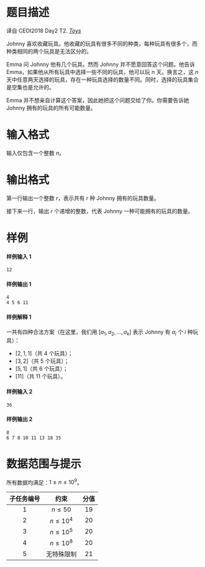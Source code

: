 
# 题目描述

译自 CEOI2018 Day2 T2. *[Toys](https://ceoi2018.pl/wp-content/uploads/2018/08/toy.pdf)*

Johnny 喜欢收藏玩具。他收藏的玩具有很多不同的种类，每种玩具有很多个，而种类相同的两个玩具是无法区分的。

Emma 问 Johnny 他有几个玩具。然而 Johnny 并不愿意回答这个问题。他告诉 Emma，如果他从所有玩具中选择一些不同的玩具，他可以玩 $n$ 天。换言之，这 $n$ 天中任意两天选择的玩具，存在一种玩具选择的数量不同。同时，选择的玩具集合是空集也是允许的。

Emma 并不想亲自计算这个答案，因此她把这个问题交给了你。你需要告诉她 Johnny 拥有的玩具的所有可能数量。

# 输入格式

输入仅包含一个整数 $n$。

# 输出格式

第一行输出一个整数 $r$，表示共有 $r$ 种 Johnny 拥有的玩具数量。

接下来一行，输出 $r$ 个递增的整数，代表 Johnny 一种可能拥有的玩具的数量。

# 样例

#### 样例输入 1
```plain
12
```

#### 样例输出 1
```plain
4
4 5 6 11
```

#### 样例解释 1
一共有四种合法方案（在这里，我们用 $[a_1, a_2, \ldots, a_k]$ 表示 Johnny 有 $a_i$ 个 $i$ 种玩具）：

- $[2,1,1]$（共 $4$ 个玩具）；
- $[3,2]$（共 $5$ 个玩具）；
- $[5,1]$（共 $6$ 个玩具）；
- $[11]$（共 $11$ 个玩具）。

#### 样例输入 2
```plain
36
```

#### 样例输出 2
```plain
8
6 7 8 10 11 13 18 35
```

# 数据范围与提示

所有数据均满足：$1 \leq n \leq 10^9$。

| 子任务编号 |     约束      | 分值 |
| :--------: | :-----------: | :--: |
|    $1$     |  $n \leq 50$  | $19$ |
|    $2$     | $n \leq 10^4$ | $20$ |
|    $3$     | $n \leq 10^5$ | $20$ |
|    $4$     | $n \leq 10^8$ | $20$ |
|    $5$     |  无特殊限制   | $21$ |

